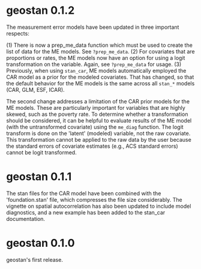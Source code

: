 # geostan 0.1.2

The measurement error models have been updated in three important respects:

  (1) There is now a prep_me_data function which must be used to create the list of data for the ME models. See `?prep_me_data`.
  (2) For covariates that are proportions or rates, the ME models now have an option for using a logit transformation on the variable. Again, see `?prep_me_data` for usage.
  (3) Previously, when using `stan_car`, ME models automatically employed the CAR model as a prior for the modeled covariates. That has changed, so that the default behavior for the ME models is the same across all `stan_*` models (CAR, GLM, ESF, ICAR). 

The second change addresses a limitation of the CAR prior models for the ME models. These are particularly important for variables that are highly skewed, such as the poverty rate. To determine whether a transformation should be considered, it can be helpful to evaluate results of the ME model (with the untransformed covariate) using the `me_diag` function. The logit transform is done on the 'latent' (modeled) variable, not the raw covariate. This transformation cannot be applied to the raw data by the user because the standard errors of covariate estimates (e.g., ACS standard errors) cannot be logit transformed.

# geostan 0.1.1

The stan files for the CAR model have been combined with the 'foundation.stan' file, which compresses the file size considerably. The vignette on spatial autocorrelation has also been updated to include model diagnostics, and a new example has been added to the stan_car documentation.

# geostan 0.1.0

geostan's first release.

